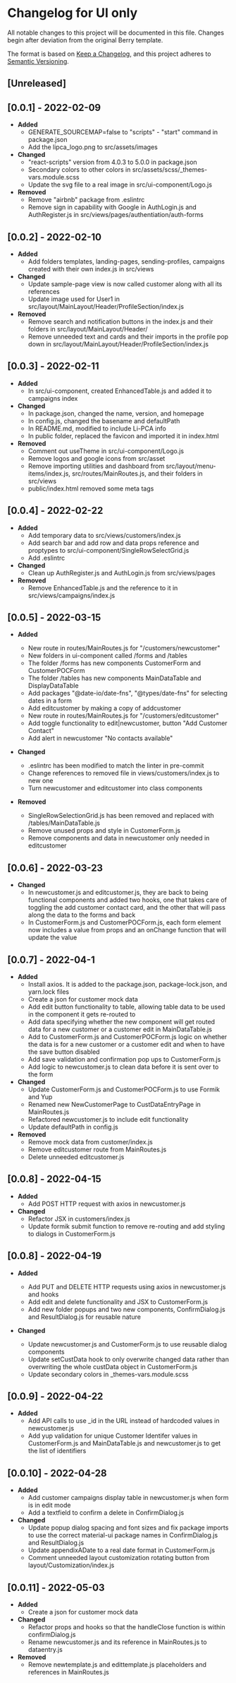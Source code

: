 # Changelog for UI only #

All notable changes to this project will be documented in this file.
Changes begin after deviation from the original Berry template.

The format is based on [Keep a Changelog](https://keepachangelog.com/en/1.0.0/),
and this project adheres to
[Semantic Versioning](https://semver.org/spec/v2.0.0.html).

## [Unreleased] ##

## [0.0.1] - 2022-02-09 ##

- **Added**
  - GENERATE_SOURCEMAP=false to "scripts" - "start" command in package.json
  - Add the lipca_logo.png to src/assets/images
- **Changed**
  - "react-scripts" version from 4.0.3 to 5.0.0 in package.json
  - Secondary colors to other colors in src/assets/scss/\_themes-vars.module.scss
  - Update the svg file to a real image in src/ui-component/Logo.js
- **Removed**
  - Remove "airbnb" package from .eslintrc
  - Remove sign in capability with Google in AuthLogin.js and AuthRegister.js in
    src/views/pages/authentiation/auth-forms

## [0.0.2] - 2022-02-10 ##

- **Added**
  - Add folders templates, landing-pages, sending-profiles,
    campaigns created with their own index.js in src/views
- **Changed**
  - Update sample-page view is now called customer along with all its references
  - Update image used for User1 in src/layout/MainLayout/Header/ProfileSection/index.js
- **Removed**
  - Remove search and notification buttons in the index.js and their folders in
    src/layout/MainLayout/Header/
  - Remove unneeded text and cards and their imports in the profile pop down in
    src/layout/MainLayout/Header/ProfileSection/index.js

## [0.0.3] - 2022-02-11 ##

- **Added**
  - In src/ui-component, created EnhancedTable.js and added it to campaigns index
- **Changed**
  - In package.json, changed the name, version, and homepage
  - In config.js, changed the basename and defaultPath
  - In README.md, modified to include Li-PCA info
  - In public folder, replaced the favicon and imported it in index.html
- **Removed**
  - Comment out useTheme in src/ui-component/Logo.js
  - Remove logos and google icons from src/asset
  - Remove importing utilities and dashboard from src/layout/menu-items/index.js,
    src/routes/MainRoutes.js, and their folders in src/views
  - public/index.html removed some meta tags

## [0.0.4] - 2022-02-22 ##

- **Added**
  - Add temporary data to src/views/customers/index.js
  - Add search bar and add row and data props reference and proptypes to src/ui-component/SingleRowSelectGrid.js
  - Add .eslintrc
- **Changed**
  - Clean up AuthRegister.js and AuthLogin.js from src/views/pages
- **Removed**
  - Remove EnhancedTable.js and the reference to it in src/views/campaigns/index.js

## [0.0.5] - 2022-03-15 ##

- **Added**
  - New route in routes/MainRoutes.js for "/customers/newcustomer"
  - New folders in ui-component called /forms and /tables
  - The folder /forms has new components CustomerForm and CustomerPOCForm
  - The folder /tables has new components MainDataTable and DisplayDataTable
  - Add packages "@date-io/date-fns", "@types/date-fns" for selecting dates in a
   form
  - Add editcustomer by making a copy of addcustomer
  - New route in routes/MainRoutes.js for "/customers/editcustomer"
  - Add toggle functionality to edit|newcustomer, button "Add Customer Contact"
  - Add alert in newcustomer "No contacts available"

- **Changed**
  - .eslintrc has been modified to match the linter in pre-commit
  - Change references to removed file in views/customers/index.js to new one
  - Turn newcustomer and editcustomer into class components

- **Removed**
  - SingleRowSelectionGrid.js has been removed and replaced with /tables/MainDataTable.js
  - Remove unused props and style in CustomerForm.js
  - Remove components and data in newcustomer only needed in editcustomer

## [0.0.6] - 2022-03-23 ##

- **Changed**
  - In newcustomer.js and editcustomer.js, they are back to being
   functional components and added two hooks, one that takes care of
   toggling the add customer contact card, and the other that will pass
   along the data to the forms and back
  - In CustomerForm.js and CustomerPOCForm.js, each form element now
   includes a value from props and an onChange function that will update the value

## [0.0.7] - 2022-04-1 ##

- **Added**
  - Install axios. It is added to the package.json, package-lock.json, and
  yarn.lock files
  - Create a json for customer mock data
  - Add edit button functionality to table, allowing table data to be used in the
  component it gets re-routed to
  - Add data specifying whether the new component will get routed data for a new
  customer or a customer edit in MainDataTable.js
  - Add to CustomerForm.js and CustomerPOCForm.js logic on whether the data is for
  a new customer or a customer edit and when to have the save button disabled
  - Add save validation and confirmation pop ups to CustomerForm.js
  - Add logic to newcustomer.js to clean data before it is sent over to the form
- **Changed**
  - Update CustomerForm.js and CustomerPOCForm.js to use Formik and Yup
  - Renamed new NewCustomerPage to CustDataEntryPage in MainRoutes.js
  - Refactored newcustomer.js to include edit functionality
  - Update defaultPath in config.js
- **Removed**
  - Remove mock data from customer/index.js
  - Remove editcustomer route from MainRoutes.js
  - Delete unneeded editcustomer.js

## [0.0.8] - 2022-04-15 ##

- **Added**
  - Add POST HTTP request with axios in newcustomer.js
- **Changed**
  - Refactor JSX in customers/index.js
  - Update formik submit function to remove re-routing and add styling to
  dialogs in CustomerForm.js

## [0.0.8] - 2022-04-19 ##

- **Added**
  - Add PUT and DELETE HTTP requests using axios in newcustomer.js and hooks
  - Add edit and delete functionality and JSX to CustomerForm.js
  - Add new folder popups and two new components, ConfirmDialog.js and ResultDialog.js
  for reusable nature

- **Changed**
  - Update newcustomer.js and CustomerForm.js to use reusable dialog components
  - Update setCustData hook to only overwrite changed data rather than
  overwriting the whole custData object in CustomerForm.js
  - Update secondary colors in _themes-vars.module.scss

## [0.0.9] - 2022-04-22 ##

- **Added**
  - Add API calls to use _id in the URL instead of hardcoded values in newcustomer.js
  - Add yup validation for unique Customer Identifer values in CustomerForm.js
  and MainDataTable.js and newcustomer.js to get the list of identifiers

## [0.0.10] - 2022-04-28 ##

- **Added**
  - Add customer campaigns display table in newcustomer.js when form is in edit mode
  - Add a textfield to confirm a delete in ConfirmDialog.js
- **Changed**
  - Update popup dialog spacing and font sizes and fix package imports to use the
  correct material-ui package names in ConfirmDialog.js and ResultDialog.js
  - Update appendixADate to a real date format in CustomerForm.js
  - Comment unneeded layout customization rotating button from
  layout/Customization/index.js

## [0.0.11] - 2022-05-03 ##

- **Added**
  - Create a json for customer mock data
- **Changed**
  - Refactor props and hooks so that the handleClose function is within confirmDialog.js
  - Rename newcustomer.js and its reference in MainRoutes.js to dataentry.js
- **Removed**
  - Remove newtemplate.js and edittemplate.js placeholders and references in
  MainRoutes.js
